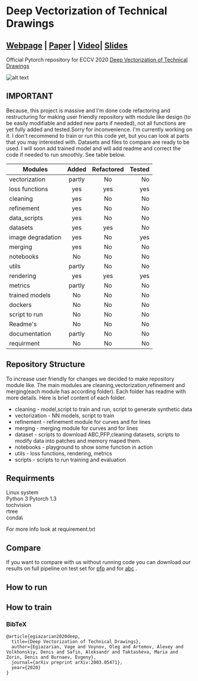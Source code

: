  # Deep Vectorization of Technical Drawings 
## [Webpage](http://adase.group/3ddl/projects/vectorization/) | [Paper](https://arxiv.org/abs/2003.05471) | [Video](https://www.youtube.com/watch?v=lnQNzHJOLvE&t=15s)| [Slides](https://drive.google.com/file/d/1ZrykQeA2PE4_8yf1JwuEBk9sS4OP8KeM/view?usp=sharing)
Official Pytorch repository for ECCV 2020 [Deep Vectorization of Technical Drawings](https://link.springer.com/chapter/10.1007/978-3-030-58601-0_35)

![alt text](https://drive.google.com/uc?export=view&id=191r0QAaNhOUIaHPOlPWH5H4Jg7qxCMRA) 
## IMPORTANT
 
Because, this project is massive and I'm done code refactoring and restructuring for making user friendly repository with module like design
(to be easily modifiable and added new parts if needed),
not all functions are yet fully added and tested.Sorry for  inconvenience.
I'm currently working on it. I don't recommend to train or run this code yet,
but you can look at parts that you may interested with.  Datasets and files to compare are ready to be used. 
I will soon add trained model and will add readme and correct the code if needed to run smoothly.
See table below.

| Modules       | Added         | Refactored| Tested|
| ------------- |:-------------:| :-----:| -----:|
| vectorization | partly        |    No |    No |
| loss functions| yes           |   yes |   yes |
| cleaning      | yes           |    No |    No |
| refinement    | yes           |    No |    No |
| data_scripts  | yes           |    No |    No |
| datasets      | yes           |   yes |    No |
| image degradation| yes        |   No  |    yes |
| merging       | yes           |   No  |    No  |
| notebooks     | No            |    No |    No |
| utils         | partly        |    No |    No |
| rendering     | yes           |   yes |   yes |
| metrics       | partly        |    No |    No |
| trained models| No            |    No |    No |
| dockers       | No            |    No |    No |
| script to run | No            |    No |    No |
| Readme's      | No            |    No |    No |
| documentation | partly        |    No |    No |
| requirment    | No        |    No |    No |

## Repository Structure

To increase user friendly for changes we decided to make repository module like.
The main modules are cleaning,vectorization,refinement and merging(each module has according folder).
Each folder has readme with more details. Here is brief content of each folder.

* cleaning - model,script to train and run, script to generate synthetic data 
* vectorization - NN models, script to train
* refinement - refinement module for curves and for lines
* merging - merging module for curves and for lines
* dataset - scripts to download ABC,PFP,cleaning datasets, scripts to modify data into patches and memory maped them.
* notebooks - playground to show some function in action
* utils - loss functions, rendering, metrics
* scripts - scripts to run training and evaluation

## Requirments
Linux system \
Python 3
Pytorch 1.3 \
tochvision \
rtree \
conda\

For more info look at requirement.txt

## Compare 

If you want to compare with us without running code you can download our results on full pipeline on test set
for [pfp](https://drive.google.com/file/d/1FGm-JQsvOa5sbi_f_-MMl1XC5Z8JGe0F/view?usp=sharing) and for 
[abc](https://drive.google.com/file/d/1lR5lea3sY4Bhp9QL4MmmPs0kqZ5voPGu/view?usp=sharing) .


 
## How to run 


## How to train 

### BibTeX
```
@article{egiazarian2020deep,
  title={Deep Vectorization of Technical Drawings},
  author={Egiazarian, Vage and Voynov, Oleg and Artemov, Alexey and Volkhonskiy, Denis and Safin, Aleksandr and Taktasheva, Maria and Zorin, Denis and Burnaev, Evgeny},
  journal={arXiv preprint arXiv:2003.05471},
  year={2020}
}